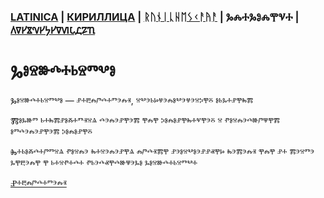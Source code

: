 ### [LATINICA](../Latn/Gosudarstvo.md) | [КИРИЛЛИЦА](../Cyrl/Государство.md) | [ᚱᚢᚾᛁᚳᚺᛖᛊᚲᚨᚤᚨ](../Runr/ᚷᛟᛊᚢᛞᚨᚱᛊᛏᚡᛟ.md) | ⰃⰎⰀⰃⰑⰎⰉⰜⰀ | [𐍓𐍠𐍔𐍮𐍝𐍔𐍟𐍔𐍠𐍜𐍡𐍚𐍐𐍴](../Perm/𐍒𐍞𐍡𐍣𐍓𐍐𐍠𐍡𐍢𐍮𐍞.md)

# Ⰳⱁⱄⱆⰴⰰⱃⱄⱅⰲⱁ

Ⰳⱁⱄⱆⰴⰰⱃⱄⱅⰲⱁ — ⱀⰰⰱⰾⱓⰴⰰⱅⰵⰾⱐ, ⱄⰲⰵⱃⱈⱍⰵⰾⱁⰲⰵⱍⰵⱄⰽⰹⰻ ⱁⱃⰳⰰⱀⰹⰸⰿ



Ⰿⱁⰳⱆⱅ ⱃⰰⰸⰿⱀⱁⰶⰰⱅⱐⱄⱑ ⰴⰵⰾⰵⱀⰹⰵⰿ ⰹⰾⰹ ⰽⱁⰾⱁⱀⰹⰸⰰⱌⰹⰵⰻ ⱄ ⱂⱁⱄⰾⰵⰴⱆⱓⱋⰹⰿ ⱁⱅⰴⰵⰾⰵⱀⰹⰵⰿ ⰽⱁⰾⱁⱀⰹⰻ

Ⰸⰰⱃⱁⰶⰴⰰⱓⱅⱄⱑ ⱂⱁⱄⰾⰵ ⰸⰰⱄⰵⰾⰵⱀⰹⱑ ⰾⱓⰴⱐⰿⰹ ⱀⰵⱁⱄⰲⱁⰵⱀⱀⱏⰹⱈ ⰸⰵⰿⰵⰾⱐ ⰹⰾⰹ ⱀⰰ ⰿⰵⱄⱅⰵ ⰳⰹⰱⰵⰾⰹ ⰹ ⱃⰰⱄⱂⰰⰴⰰ ⱂⱃⰵⰴⱏⰹⰴⱆⱋⰵⰳⱁ ⰳⱁⱄⱆⰴⰰⱃⱄⱅⰲⰰ

[Ⱀⰰⰱⰾⱓⰴⰰⱅⰵⰾⱐ](Ⱀⰰⰱⰾⱓⰴⰰⱅⰵⰾⱐ.md)
